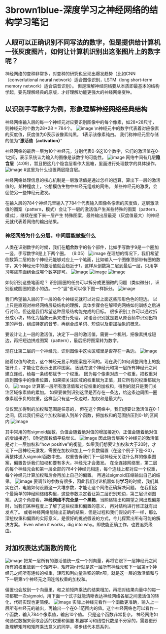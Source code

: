 # 3brown1blue-深度学习之神经网络的结构学习笔记
## 人眼可以正确识别不同写法的数字，但是提供给计算机一张灰度图片，如何让计算机识别出这张图片上的数字呢？
神经网络的变种非常多，对变种的研究也呈现出爆发趋势（比如CNN（converlutional neural network）适合图像识别，LSTM（long short-term memory network）适合语音识别）。
但是理解神经网络要从本质即最基本的结构学起，要先理解经典的原版，才好理解功能更强大的神经网络变种。 

## 以识别手写数字为例，形象理解神经网络经典结构
神经网络输入层的每一个神经元对应要识别图像中的每个像素，如28\*28尺寸，则神经元的个数为28\*28 = 784个。
![image](https://github.com/huakaibanmu/huakaibanmu.github.io/raw/master/images/3blue1brown/1/3-11.jpg)
\n神经元中的数字代表着对应像素的灰度值，灰度值为0表示该像素纯黑， 1表示该像素纯白。
我们称神经元里存储的值为“**激活值（activation）**”

神经网络的最后一层为10个神经元，分别代表0-9这10个数字，它们的激活值在0-1之间，表示系统认为输入的图像是该数字的可能性。
![image](https://github.com/huakaibanmu/huakaibanmu.github.io/raw/master/images/3blue1brown/1/3-50.jpg)
网络中间有几层**隐含层**（4:09），暂且把这几个隐含层看作大黑箱，里面进行处理数字的具体操作。
![image](https://github.com/huakaibanmu/huakaibanmu.github.io/raw/master/images/3blue1brown/1/4-09.jpg)
#这里为什么设置两层隐含层。

神经网络处理信息的核心机制是一层激活值是通过怎样的运算，算出下一层的激活值的。某种程度上，它想模仿生物中神经元组成的网络。
某些神经元的激发，会促使另一些神经元激发。

在输入层的784个神经元里输入了784个代表输入图像各像素的灰度值，这层激活值的图案（pattern，模式）会让下一层的激活值产生某些特殊的图案（pattern，模式），继续在接下来一层产生
特殊图案，最终输出层最亮（灰度值最大）的神经元就代表着网络的输出结果。

### 神经网络为什么分层，中间层能做些什么
人类在识别数字的时候，我们在**组合**数字的各个部件，比如手写数字9是一个圈加一竖，手写数字8是上下两个圈。
（6:05）
![image](https://github.com/huakaibanmu/huakaibanmu.github.io/raw/master/images/3blue1brown/1/6-05.jpg)
在理想的情况下，我们希望倒数第二层的各个神经元能够对应上一个笔画，比如输入一个图像顶部带有圈的数字，某个神经元中的激活值就会趋近于1，这样从倒数第二层到最后一层，只用学习哪些笔画组合成哪个数字即可。
![image](https://github.com/huakaibanmu/huakaibanmu.github.io/raw/master/images/3blue1brown/1/6-25.jpg)
![image](https://github.com/huakaibanmu/huakaibanmu.github.io/raw/master/images/3blue1brown/1/6-27.jpg)
![image](https://github.com/huakaibanmu/huakaibanmu.github.io/raw/master/images/3blue1brown/1/6-28.jpg)

如何识别这些笔画呢？
识别圆圈的任务可以拆分成更细微的问题（类似微分），识别组成圆圈的更小的边。一个“竖”也可以像下图一样拆分。
![image](https://github.com/huakaibanmu/huakaibanmu.github.io/raw/master/images/3blue1brown/1/7-04.jpg)

我们希望输入层的下一层的各个神经元就可以对应上面这些形形色色的短边。
以上只是直观对神经网络层级结构的理解，具体步骤会在解释完网络如何训练之后进行讨论。但这是我们希望这种层级结构能完成的目标。
很多识别工作可以通过拆分成小块，转化为抽象元素来进行处理， 如语音识别就是要从原音频中识别出特定的声音，组成特定的音节，再组合成单词、短语以及更加抽象的概念。


要设计让上一层的激活值，决定下一层的激活值，需要一个机制，把像素拼成短边，再把短边拼成图案（pattern），最后把将图案转为数字。

现在让第二层的一个神经元，识别图像中这块区域里是否存在一条边。
![image](https://github.com/huakaibanmu/huakaibanmu.github.io/raw/master/images/3blue1brown/1/8-51.jpg)

随着权值的改变，这个神经元显示的图案是不同的。现在我们如何调整网络上的旋钮开关，才能让它表示出这种图案。
因此在这个神经元和第一层所有神经元之间建立连线，给每一条线都赋予一个权重。
因为每个像素对应一个权重，把权重对应到图像中的像素位置，如果把关注区域的权重赋为正值，其它所有的权重都赋为0。
![image](https://github.com/huakaibanmu/huakaibanmu.github.io/raw/master/images/3blue1brown/1/9-40.jpg)
计算第一层所有激活值和对应权重的加权和，得到的就只是我们关注区域像素值的累加。
如果要做到识别这里是否存在一条边，给这条边周围一圈像素赋予负的权重，这样当只有这一条边时，加权和是最大的。

仅仅累加得到的加权和范围是任意的， 但在这个网络中，我们想要让激活值在0-1之间，因此我们把这个加权和输入到某个函数，把加权和的范围挤压到0-1的区间内
![image](https://github.com/huakaibanmu/huakaibanmu.github.io/raw/master/images/3blue1brown/1/10-26.jpg)

其中常用的有sigmoid函数，负值会随着绝对值的增加接近0，正值会随着绝对值的增加接近1，0附近函数值平稳增长。
![image](https://github.com/huakaibanmu/huakaibanmu.github.io/raw/master/images/3blue1brown/1/10-39.jpg)
因此隐含层某个神经元的激活值是对上一层加权和“how positive”的衡量，如果我们想要让加权和大于20时，才让下一层神经元激发，需要在加权和加上一个负数偏置（在这个例子下是-20），再整体送入sigmoid函数中去。
权重告诉我们下一层神经元关注什么样的像素图案，偏置告诉我们加权和要有多大，神经元才会激发。 
在全连接网络里，第二层的每个神经元会和第一层全部的784个神经元相连，每个连线上都对应一个权重，每个神经元计算加权和后会再加上自己的偏置。
再通过sigmoid压缩输出自己的结果。
![image](https://github.com/huakaibanmu/huakaibanmu.github.io/raw/master/images/3blue1brown/1/11-48.jpg)
要调节的参数有很多，因此我们讨论机器如何**学习**的时候，我们其实在讲，电脑如何设置这一大堆参数，才能让这个网络正确解决问题。
在我们这个最简单的神经网络结构里，这些参数决定着让第二层识别短边，第三层识别图案。从这个角度看，**神经网络不完全是一个黑箱**，当网络输出和期望之间出现偏差时，当我们某种程度上了解了这些权重和偏置的意义，
再对结构进行修正就有出发点了。
或者神经网络能输出正确的结果，但是过程和我们假设的不一样，那么深挖权重和偏置的实际意义，是很好的挑战假设的方式，今儿探索出所有可能的解决方案。
Even when it works，dig into why。即使能正确工作，也要追究缘由。
## 对加权表达式函数的简化
![image](https://github.com/huakaibanmu/huakaibanmu.github.io/raw/master/images/3blue1brown/1/13-35.jpg)
把某一层所有的激活值统一成一个列向量，再将它跟下一层神经元之间所有的权重放到一个矩阵中，矩阵第n行就是这一层所有神经元和下一层第n个神经元之间所有连线的权重，矩阵和列向量乘积的第n项，就是这一层的激活值和与下一层第n个神经元之间连线权重的加权和。

偏置也会放到一个向量里，和之前矩阵乘法的结果相加，再把对结果向量中的每一项都取一次sigmoid，用下面一个式子就能清晰表达神经网络各层之间激活值的转化，代码实现也更简便。
![image](https://github.com/huakaibanmu/huakaibanmu.github.io/raw/master/images/3blue1brown/1/15-06.jpg)
实际上神经元看作一个函数更准确，输入上一层所有神经元的输出，再输出一个在0-1范围内的值。这个神经网络也可以看作一个函数，输入784个像素值，输出10个值。
只是这个函数非常复杂。
神经网络如何通过数据来获取合适的权重和偏置
机器学习和线性代数是不分家的，需要更形象理解矩阵和矩阵乘法意义的同学，移步线代本质系列。






